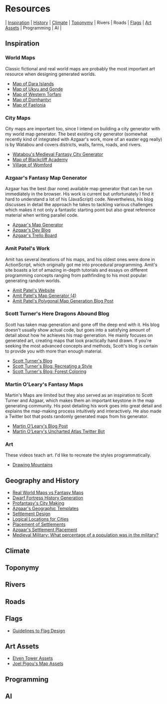 # Resources

| [Inspiration](#inspiration) | [History](#geography-and-history) | [Climate](#climate) | [Toponymy](#toponymy) | Rivers | Roads | [Flags](#flags) | [Art Assets](#art-assets) | Programming | AI |

## Inspiration
### World Maps
Classic fictional and real world maps are probably the most important art resource when designing generated worlds.
- [Map of Dara Islands](https://66.media.tumblr.com/eafaee89ce53d4a5ad76a1970d5731d8/tumblr_ojjg0aci6c1qdwahko1_1280.jpg)
- [Map of Ukyu and Gonde](https://66.media.tumblr.com/de2fa52eb4e7b6e4d26dc1cf6b709129/tumblr_ojjg6wh2y91qdwahko1_1280.jpg)
- [Map of Western Torfani](https://cartographersguild.com/attachment.php?attachmentid=80295&d=1455641179)
- [Map of Domhantyr](https://ilanthar.jimdo.com/worldbuilding-1/domhantyr/)
- [Map of Faelonia](https://proxy.duckduckgo.com/iu/?u=http://i.imgur.com/rQlXJcK.png)

### City Maps
City maps are important too, since I intend on building a city generator with my world map generator. The best existing city generator (somewhat recently kind of integrated with Azgaar's work, more of an easter egg really) is by Watabou and covers districts, walls, farms, roads, and rivers.
- [Watabou's Medieval Fantasy City Generator](https://watabou.itch.io/medieval-fantasy-city-generator)
- [Map of Blackcliff Academy](http://www.fantasticmaps.com/2016/01/mapping-blackcliff-academy-for-an-ember-in-the-ashes/)
- [Village of Womford](https://www.cartographersguild.com/attachment.php?attachmentid=82015&d=1459781550)

### Azgaar's Fantasy Map Generator
Azgaar has the best (bar none) available map generator that can be run immediately in the browser. His work is current but unfortunately I find it hard to understand a lot of his (JavaScript) code. Nevertheless, his blog discusses in detail the approach he takes to tackling various challenges which makes it not only a fantastic starting point but also great reference material when writing parallel code.
- [Azgaar's Map Generator](https://azgaar.github.io/Fantasy-Map-Generator/)
- [Azgaar's Dev Blog](https://azgaar.wordpress.com/)
- [Azgaar's Trello Board](https://trello.com/b/7x832DG4/fantasy-map-generator)

### Amit Patel's Work
Amit has several iterations of his maps, and his oldest ones were done in ActionScript, which originally got me into procedural programming. Amit's site boasts a lot of amazing in-depth tutorials and essays on different programming concepts ranging from pathfinding to his most popular: generating random worlds.
- [Amit Patel's Website](https://www.redblobgames.com/)
- [Amit Patel's Map Generator (4)](https://www.redblobgames.com/maps/mapgen4/)
- [Amit Patel's Polygonal Map Generation Blog Post](http://www-cs-students.stanford.edu/~amitp/game-programming/polygon-map-generation/)

### Scott Turner's Here Dragons Abound Blog
Scott has taken map generation and gone off the deep end with it. His blog doesn't usually show actual code, but goes into a satisfying amount of detail about how he achieves his map generation. He mainly focuses on generated art, creating maps that look practically hand drawn. If you're seeking the most advanced concepts and methods, Scott's blog is certain to provide you with more than enough material.
- [Scott Turner's Blog](https://heredragonsabound.blogspot.com)
- [Scott Turner's Blog: Recreating a Style](https://heredragonsabound.blogspot.com/2017/10/recreating-style.html)
- [Scott Turner's Blog: Forest Coloring](https://heredragonsabound.blogspot.com/2017/03/sprucing-up-forest.html)

### Martin O'Leary's Fantasy Maps
Martin's Maps are limited but they also served as an inspiration to Scott Turner and Azgaar, which makes them an important keystone in the map generating community. His post detailing his work goes into great detail and explains the map-making process intuitively and interactively. He also made a Twitter bot that posts randomly generated maps from his generator.
- [Martin O'Leary's Blog Post](http://mewo2.com/notes/terrain/)
- [Martin O'Leary's Uncharted Atlas Twitter Bot](https://twitter.com/unchartedatlas)

### Art
These videos teach art. I'd like to recreate the styles programmatically.
- [Drawing Mountains](https://www.youtube.com/watch?v=7xVOhNt3JQk)

## Geography and History
- [Real World Maps vs Fantasy Maps](https://worldbuildingschool.com/real-world-maps/)
- [Dwarf Fortress History Generation](https://www.polygon.com/2014/7/23/5926447/dwarf-fortress-will-crush-your-cpu-because-creating-history-is-hard)
- [Profantasy's City Making](http://rpgmaps.profantasy.com/making-a-city-part-3-2/)
- [Azgaar's Geographic Templates](https://azgaar.wordpress.com/2018/02/08/templates-implementation-and-heightmap-editor-ui/)
- [Settlement Design](https://www.lostkingdom.net/lets-design-a-medieval-village-introduction/)
- [Logical Locations for Cities](https://worldbuilding.stackexchange.com/questions/73233/logical-location-for-cities)
- [Placement of Settlements](https://worldbuildingworkshop.com/2015/12/17/where-to-place-your-settlements/)
- [Azgaar's Settlement Placement](https://azgaar.wordpress.com/2017/11/21/settlements/)
- [Medieval Military: What percentage of a population was in the military?](https://worldbuildingworkshop.com/2015/12/17/where-to-place-your-settlements/)

## Climate

## Toponymy

## Rivers

## Roads

## Flags
- [Guidelines to Flag Design](https://worldbuilding.stackexchange.com/questions/58152/are-there-any-rules-or-guidelines-about-designing-a-flag/72244#72244)

## Art Assets
- [Elven Tower Assets](https://www.elventower.com/roll-20-packs)
- [Joel Pigou's Map Assets](https://gumroad.com/joelpigou)

## Programming

## AI
